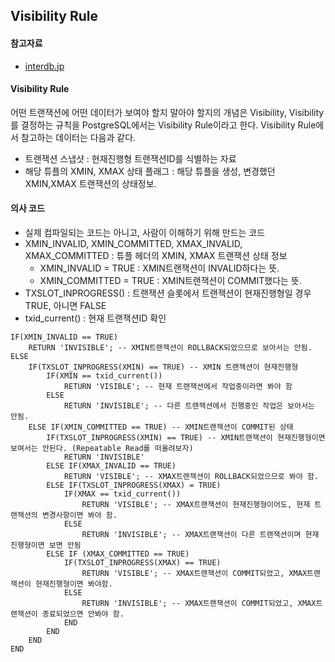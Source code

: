 ## Visibility Rule

#### 참고자료
- [interdb.jp](https://www.interdb.jp/pg/pgsql05/06.html)

#### Visibility Rule
어떤 트랜잭션에 어떤 데이터가 보여야 할지 말아야 할지의 개념은 Visibility, Visibility를 결정하는 규칙을 PostgreSQL에서는 Visibility Rule이라고 한다. Visibility Rule에서 참고하는 데이터는 다음과 같다.
- 트랜잭션 스냅샷 : 현재진행형 트랜잭션ID를 식별하는 자료
- 해당 튜플의 XMIN, XMAX 상태 플래그 : 해당 튜플을 생성, 변경했던 XMIN,XMAX 트랜잭션의 상태정보.

#### 의사 코드
- 실제 컴파일되는 코드는 아니고, 사람이 이해하기 위해 만드는 코드
- XMIN_INVALID, XMIN_COMMITTED, XMAX_INVALID, XMAX_COMMITTED : 튜플 헤더의 XMIN, XMAX 트랜잭션 상태 정보
  - XMIN_INVALID = TRUE : XMIN트랜잭션이 INVALID하다는 뜻.
  - XMIN_COMMITTED = TRUE : XMIN트랜잭션이 COMMIT했다는 뜻.
- TXSLOT_INPROGRESS() : 트랜잭션 슬롯에서 트랜잭션이 현재진행형일 경우 TRUE, 아니면 FALSE
- txid_current() : 현재 트랜잭션ID 확인
```
IF(XMIN_INVALID == TRUE)
    RETURN 'INVISIBLE'; -- XMIN트랜잭션이 ROLLBACK되었으므로 보아서는 안됨.
ELSE
    IF(TXSLOT_INPROGRESS(XMIN) == TRUE) -- XMIN 트랜잭션이 현재진행형
        IF(XMIN == txid_current())
            RETURN 'VISIBLE'; -- 현재 트랜잭션에서 작업중이라면 봐야 함
        ELSE
            RETURN 'INVISIBLE'; -- 다른 트랜잭션에서 진행중인 작업은 보아서는 안됨.
    ELSE IF(XMIN_COMMITTED == TRUE) -- XMIN트랜잭션이 COMMIT된 상태
        IF(TXSLOT_INPROGRESS(XMIN) == TRUE) -- XMIN트랜잭션이 현재진행형이면 보여서는 안된다. (Repeatable Read를 떠올려보자)
            RETURN 'INVISIBLE'
        ELSE IF(XMAX_INVALID == TRUE)
            RETURN 'VISIBLE'; -- XMAX트랜잭션이 ROLLBACK되었으므로 봐야 함.
        ELSE IF(TXSLOT_INPROGRESS(XMAX) = TRUE)
            IF(XMAX == txid_current())
                RETURN 'VISIBLE'; -- XMAX트랜잭션이 현재진행형이어도, 현재 트랜잭션의 변경사항이면 봐야 함.
            ELSE
                RETURN 'INVISIBLE'; -- XMAX트랜잭션이 다른 트랜잭션이며 현재진행형이면 보면 안됨
        ELSE IF (XMAX_COMMITTED == TRUE)
            IF(TXSLOT_INPROGRESS(XMAX) == TRUE)
                RETURN 'VISIBLE'; -- XMAX트랜잭션이 COMMIT되었고, XMAX트랜잭션이 현재진행형이면 봐야함.
            ELSE
                RETURN 'INVISIBLE'; -- XMAX트랜잭션이 COMMIT되었고, XMAX트랜잭션이 종료되었으면 안봐야 함.
            END
        END
    END       
END
```

